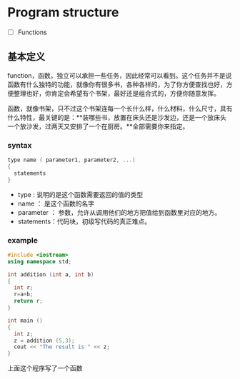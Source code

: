 # Program structure

- [ ] Functions

## 基本定义

function，函数。独立可以承担一些任务，因此经常可以看到。这个任务并不是说函数有什么独特的功能，就像你有很多书，各种各样的，为了你方便查找也好，方便整理也好，你肯定会希望有个书架，最好还是组合式的，方便你随意发挥。

函数，就像书架，只不过这个书架连每一个长什么样，什么材料，什么尺寸，具有什么特性，最关键的是：**装哪些书，放置在床头还是沙发边，还是一个放床头一个放沙发，过两天又安排了一个在厨房。**全部需要你来指定。

### syntax

```c++
type name ( parameter1, parameter2, ...) 
{ 
  statements 
}
```

- type : 说明的是这个函数需要返回的值的类型
- name ： 是这个函数的名字
- parameter ： 参数，允许从调用他们的地方把值给到函数里对应的地方。
- statements：代码块，初级写代码的真正难点。

### example

```c++
#include <iostream>
using namespace std;

int addition (int a, int b)
{
  int r;
  r=a+b;
  return r;
}

int main ()
{
  int z;
  z = addition (5,3);
  cout << "The result is " << z;
}
```

上面这个程序写了一个函数
